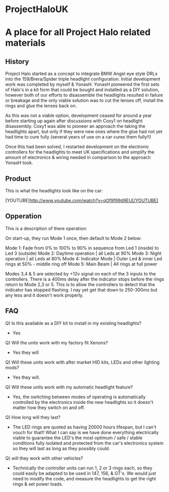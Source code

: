ProjectHaloUK
=============

A place for all Project Halo related materials
==============================================

History
-------
Project Halo started as a concept to integrate BMW Angel eye style DRLs into the 159/Brera/Spider triple headlight configuration. Initial development work was completed by myself & YonasH. YonasH pioneered the first sets of Halo's in a kit form that could be bought and installed as a DIY solution, however both of our efforts to disassemble the headlights resulted in failure or breakage and the only viable solution was to cut the lenses off, install the rings and glue the lenses back on.

As this was not a viable option, development ceased for around a year before starting up again after discussions with Coxy1 on headlight disassembly. Coxy1 was able to pioneer an approach the taking the headlights apart, but only if they were new ones where the glue had not yet had time to cure fully (several years of use on a car cures them fully!!)

Once this had been solved, I restarted development on the electronic controllers for the headlights to meet UK specifications and simplify the amount of electronics & wiring needed in comparison to the approach YonasH took.


Product
-------
This is what the headlights look like on the car:

[YOUTUBE]http://www.youtube.com/watch?v=qOf9f99d9EU[/YOUTUBE]

Opperation
---------
This is a description of there operation:

On start-up, they run Mode 1 once, then default to Mode 2 below:

Mode 1:           Fade from 0% to 100% to 90% in sequence from Led 1 (inside) to Led 3 (outside)
Mode 2:           Daytime operation | all Leds at 90%
Mode 3:           Night operation | all Leds at 80%
Mode 4:           Indicator Mode | Outer Led & inner Led rings at 50% - middle ring off
Mode 5:           Main Beam | All rings at full power

Modes 3,4 & 5 are selected by +12v signal on each of the 3 inputs to the controllers. There is a 400ms delay after the indicator stops before the rings return to Mode 2,3 or 5. This is to allow the controllers to detect that the indicator has stopped flashing. I nay yet get that down to 250-300ms but any less and it doesn't work properly.

FAQ
---

Q) Is this available as a DIY kit to install in my existing headlights?
 - Yes

Q) Will the units work with my factory fit Xenons?
- Yes they will

Q) Will these units work with after market HID kits, LEDs and other lighting mods?
- Yes they will.

Q) Will these units work with my automatic headlight feature?
- Yes, the switching between modes of operating is automatically controlled by the electronics inside the new headlights so it doesn't matter how they switch on and off.

Q) How long will they last?
- The LED rings are quoted as having 20000 hours lifespan, but I can't vouch for that!! What I can say is we have done everything electrically viable to guarantee the LED's the most optimum / safe / stable conditions fully isolated and protected from the car's electronics system so they will last as long as they possibly could.

Q) will they work with other vehicles?
- Technically the controller units can run 1, 2 or 3 rings each, so they could easily be adapted to be used in 147, 156, & GT's. We would just need to modify the code, and measure the headlights to get the right rings & set power loads.
